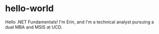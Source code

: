 # hello-world
Hello .NET Fundamentals!
I'm Erin, and I'm a technical analyst pursuing a dual MBA and MSIS at UCD.
